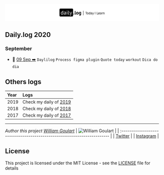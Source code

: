 
![](daily-logo.png)

## Daily.log 2020

### September

- 📝 [09 Sep ➡️](2020/09-Sep/log-09-09-2020.md) `Daylilog` `Process figma plugin` `Quote today` `workout` `Dica do dia`

## Others logs

| Year | Logs                                                                                       |
| :--- | :----------------------------------------------------------------------------------------- |
| 2019 | Check my daily of [2019](https://github.com/wgoulaart/dailylog/tree/master/2018/README.md) |
| 2018 | Check my daily of [2018](https://github.com/wgoulaart/dailylog/tree/master/2018/README.md) |
| 2017 | Check my daily of [2017](https://github.com/wgoulaart/dailylog/tree/master/2017/README.md) |

---

 _Author this project [William Goulart](https://github.com/wgoulaart/)_
| ![William Goulart](https://avatars1.githubusercontent.com/u/2000986?s=80) |
| :------------------------------------------------------------------------ |
| [Twitter](https://twitter.com/wgoulaart/)                                 |
| [Instagram](https://instagram.com/wgoulaart/)                             |

## License

This project is licensed under the MIT License - see the [LICENSE](LICENSE) file for details
